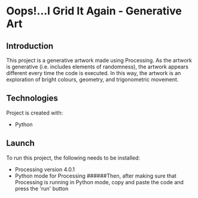 # Oops!...I Grid It Again - Generative Art
## Introduction
This project is a generative artwork made using Processing. As the artwork is generative (i.e. includes elements of randomness), the artwork appears different every time the code is executed. In this way, the artwork is an exploration of bright colours, geometry, and trigonometric movement.
	
## Technologies
Project is created with:
* Python
	
## Launch
To run this project, the following needs to be installed:
* Processing version 4.0.1
* Python mode for Processing
######Then, after making sure that Processing is running in Python mode, copy and paste the code and press the 'run' button
